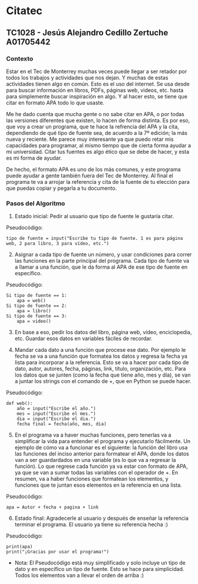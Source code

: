 # Citatec

## TC1028 - Jesús Alejandro Cedillo Zertuche A01705442

### Contexto
Estar en el Tec de Monterrey muchas veces puede llegar a ser retador por todos los trabajos y actividades que nos dejan. Y muchas de estas actividades tienen algo en común. Esto es el uso del internet. Se usa desde para buscar información en libros, PDFs, páginas web, videos, etc. hasta para simplemente buscar inspiración en algo. Y al hacer esto, se tiene que citar en formato APA todo lo que usaste. 

Me he dado cuenta que mucha gente o no sabe citar en APA, o por todas las versiones diferentes que existen, lo hacen de forma distinta. Es por eso, que voy a crear un programa, que te hace la refrencia del APA y la cita, dependiendo de qué tipo de fuente sea, de acuerdo a la 7º edición; la más nueva y reciente. Me parece muy interesante ya que puedo retar mis capacidades para programar, al mismo tiempo que de cierta forma ayudar a mi universidad. Citar tus fuentes es algo ético que se debe de hacer, y esta es mi forma de ayudar. 

De hecho, el formato APA es uno de los más comunes, y este programa puede ayudar a gente también fuera del Tec de Monterrey. Al final el programa te va a arrojar la referencia y cita de la fuente de tu elección para que puedas copiar y pegarla a tu documento. 

### Pasos del Algoritmo
1. Estado inicial: Pedir al usuario que tipo de fuente le gustaría citar.

Pseudocódigo:

    tipo de fuente = input("Escribe tu tipo de fuente. 1 es para página web, 2 para libro, 3 para vídeo, etc.")

2. Asignar a cada tipo de fuente un número, y usar condiciones para correr las funciones en la parte principal del programa. Cada tipo de fuente va a llamar a una función, que le da forma al APA de ese tipo de fuente en específico. 

Pseudocódigo:

    Si tipo de fuente == 1:
        apa = web()
    Si tipo de fuente == 2:
        apa = libro()
    Si tipo de fuente == 3:
        apa = video()

3. En base a eso, pedir los datos del libro, página web, vídeo, enciclopedia, etc. Guardar esos datos en variables fáciles de recordar. 

4. Mandar cada dato a una función que procese ese dato. Por ejemplo le fecha se va a una función que formatea los datos y regresa la fecha ya lista para incorporar a la referencia. Esto se va a hacer por cada tipo de dato, autor, autores, fecha, páginas, link, título, organización, etc. Para los datos que se junten (como la fecha que tiene año, mes y día), se van a juntar los strings con el comando de +, que en Python se puede hacer. 

Pseudocódigo:

    def web():
        año = input("Escribe el año.")
        mes = input("Escribe el mes.")
        dia = input("Escribe el dia.")
        fecha final = fecha(año, mes, dia)

5. En el programa va a haver muchas funciones, pero tenerlas va a simplificar la vida para entender el programa y ejecutarlo fácilmente. Un ejemplo de cómo va a funcionar es el siguiente: la función del libro usa las funciones del inciso anterior para formatear el APA, donde los datos van a ser guardardados en una variable (es lo que va a regresar la función). Lo que regrese cada función ya va estar con formato de APA, ya que se van a sumar todas las variables con el operador de +. En resumen, va a haber funciones que formatean los elementos, y funciones que te juntan esos elementos en la referencia en una lista.

Pseudocódigo:

    apa = Autor + fecha + pagina + link

6. Estado final: Agradecerle al usuario y después de enseñar la referencia terminar el programa. El usuario ya tiene su referencia hecha :)

Pseudocódigo:

    print(apa)
    print("¡Gracias por usar el programa!")
    
* Nota: El Pseudocódigo está muy simplificado y solo incluye un tipo de dato y en específico un tipo de fuente. Esto se hace para simplicidad. Todos los elementos van a llevar el orden de arriba :)
